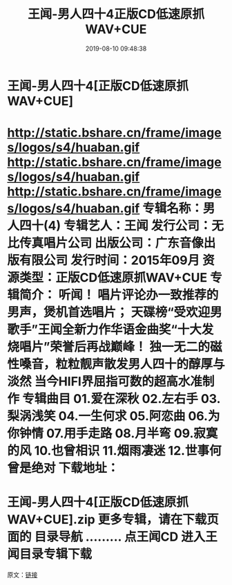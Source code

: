﻿---
title: 王闻-男人四十4正版CD低速原抓WAV+CUE
date: 2019-08-10 09:48:38
categories: WAV车载音乐、镜像
tags: 华语中文
---
# 王闻-男人四十4[正版CD低速原抓WAV+CUE]

http://static.bshare.cn/frame/images/logos/s4/huaban.gif
http://static.bshare.cn/frame/images/logos/s4/huaban.gif
http://static.bshare.cn/frame/images/logos/s4/huaban.gif
专辑名称：男人四十(4)
专辑艺人：王闻
发行公司：无比传真唱片公司
出版公司：广东音像出版有限公司
发行时间：2015年09月
资源类型：正版CD低速原抓WAV+CUE
专辑简介：
听闻！ 唱片评论办一致推荐的男声，煲机首选唱片；
天碟榜“受欢迎男歌手”王闻全新力作华语金曲奖“十大发烧唱片”荣誉后再战巅峰！
独一无二的磁性嗓音，粒粒靓声散发男人四十的醇厚与淡然
当今HIFI界屈指可数的超高水准制作
专辑曲目
01.爱在深秋
02.左右手
03.梨涡浅笑
04.一生何求
05.阿恋曲
06.为你钟情
07.用手走路
08.月半弯
09.寂寞的风
10.也曾相识
11.烟雨凄迷
12.世事何曾是绝对
下载地址：
==============================
王闻-男人四十4[正版CD低速原抓WAV+CUE].zip
更多专辑，请在下载页面的 目录导航 ......... 点王闻CD 进入王闻目录专辑下载
==============================
原文：[链接](https://blog.sina.com.cn/s/blog_1647c7e7601030f9g.html)
